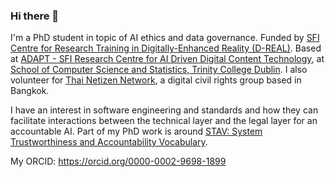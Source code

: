 ### Hi there 👋

<!--
**bact/bact** is a ✨ _special_ ✨ repository because its `README.md` (this file) appears on your GitHub profile.

Here are some ideas to get you started:

- 🔭 I’m currently working on ...
- 🌱 I’m currently learning ...
- 👯 I’m looking to collaborate on ...
- 🤔 I’m looking for help with ...
- 💬 Ask me about ...
- 📫 How to reach me: ...
- 😄 Pronouns: ...
- ⚡ Fun fact: ...
-->

I'm a PhD student in topic of AI ethics and data governance. Funded by [SFI Centre for Research Training in Digitally-Enhanced Reality (D-REAL)](https://d-real.ie/). Based at [ADAPT - SFI Research Centre for AI Driven Digital Content Technology](https://www.adaptcentre.ie/), at [School of Computer Science and Statistics, Trinity College Dublin](https://www.scss.tcd.ie/). I also volunteer for [Thai Netizen Network](https://twitter.com/thainetizen), a digital civil rights group based in Bangkok.

I have an interest in software engineering and standards and how they can facilitate interactions between the technical layer and the legal layer for an accountable AI. Part of my PhD work is around [STAV: System Trustworthiness and Accountability Vocabulary](https://github.com/bact/stav).

My ORCID: https://orcid.org/0000-0002-9698-1899 
